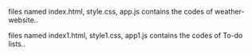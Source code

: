 files named index.html, style.css, app.js contains the codes of weather-website..


files named index1.html, style1.css, app1.js contains the codes of To-do lists..
